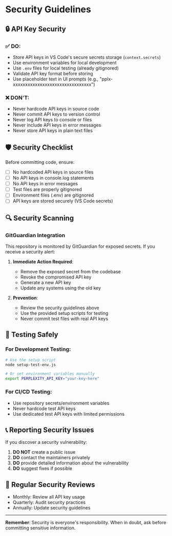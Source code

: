 # Security Guidelines

## 🔒 API Key Security

### ✅ DO:
- Store API keys in VS Code's secure secrets storage (`context.secrets`)
- Use environment variables for local development
- Use `.env` files for local testing (already gitignored)
- Validate API key format before storing
- Use placeholder text in UI prompts (e.g., "pplx-xxxxxxxxxxxxxxxxxxxxxxxxxxxxxxxx")

### ❌ DON'T:
- Never hardcode API keys in source code
- Never commit API keys to version control
- Never log API keys to console or files
- Never include API keys in error messages
- Never store API keys in plain text files

## 🛡️ Security Checklist

Before committing code, ensure:

- [ ] No hardcoded API keys in source files
- [ ] No API keys in console.log statements
- [ ] No API keys in error messages
- [ ] Test files are properly gitignored
- [ ] Environment files (.env) are gitignored
- [ ] API keys are stored securely (VS Code secrets)

## 🔍 Security Scanning

### GitGuardian Integration
This repository is monitored by GitGuardian for exposed secrets. If you receive a security alert:

1. **Immediate Action Required**:
   - Remove the exposed secret from the codebase
   - Revoke the compromised API key
   - Generate a new API key
   - Update any systems using the old key

2. **Prevention**:
   - Review the security guidelines above
   - Use the provided setup scripts for testing
   - Never commit test files with real API keys

## 🧪 Testing Safely

### For Development Testing:
```bash
# Use the setup script
node setup-test-env.js

# Or set environment variables manually
export PERPLEXITY_API_KEY="your-key-here"
```

### For CI/CD Testing:
- Use repository secrets/environment variables
- Never hardcode test API keys
- Use dedicated test API keys with limited permissions

## 📞 Reporting Security Issues

If you discover a security vulnerability:

1. **DO NOT** create a public issue
2. **DO** contact the maintainers privately
3. **DO** provide detailed information about the vulnerability
4. **DO** suggest fixes if possible

## 🔄 Regular Security Reviews

- Monthly: Review all API key usage
- Quarterly: Audit security practices
- Annually: Update security guidelines

---

**Remember**: Security is everyone's responsibility. When in doubt, ask before committing sensitive information.

